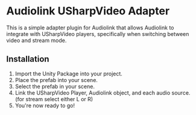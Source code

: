 # Audiolink USharpVideo Adapter

This is a simple adapter plugin for Audiolink that allows Audiolink to integrate with USharpVideo players, specifically when switching between video and stream mode.

## Installation
1. Import the Unity Package into your project.
2. Place the prefab into your scene.
3. Select the prefab in your scene.
4. Link the USharpVideo Player, Audiolink object, and each audio source. (for stream select either L or R)
5. You're now ready to go!
